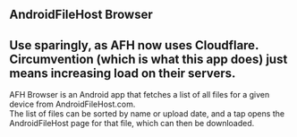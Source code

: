 ## AndroidFileHost Browser

## Use sparingly, as AFH now uses Cloudflare. Circumvention (which is what this app does) just means increasing load on their servers.

AFH Browser is an Android app that fetches a list of all files for a given device from AndroidFileHost.com.  
The list of files can be sorted by name or upload date, and a tap opens the AndroidFileHost page for that file, which can then be downloaded.
